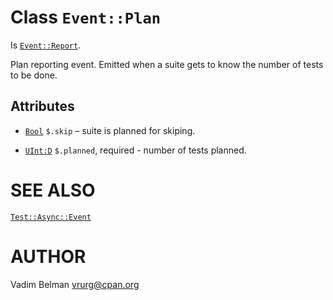 Class `Event::Plan`
===================

Is [`Event::Report`](https://github.com/vrurg/raku-Test-Async/blob/v0.1.902/docs/md/Test/Async/Event/Report.md).

Plan reporting event. Emitted when a suite gets to know the number of tests to be done.

Attributes
----------

  * [`Bool`](https://docs.raku.org/type/Bool) `$.skip` – suite is planned for skiping.

  * [`UInt:D`](https://docs.raku.org/type/UInt) `$.planned`, required - number of tests planned.

SEE ALSO
========

[`Test::Async::Event`](https://github.com/vrurg/raku-Test-Async/blob/v0.1.902/docs/md/Test/Async/Event.md)

AUTHOR
======

Vadim Belman <vrurg@cpan.org>

